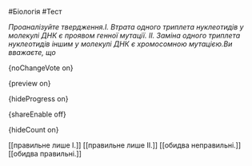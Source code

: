 #Біологія #Тест

*Проаналізуйте твердження.І. Втрата одного триплета нуклеотидів у молекулі ДНК є проявом генної мутації. ІІ. Заміна одного триплета нуклеотидів іншим у молекулі ДНК є хромосомною мутацією.Ви вважаєте, що*

{noChangeVote on}

{preview on}

{hideProgress on}

{shareEnable off}

{hideCount on}

[[правильне лише І.]]
[[правильне лише ІІ.]]
[[обидва неправильні.]]
[[обидва правильні.]]
